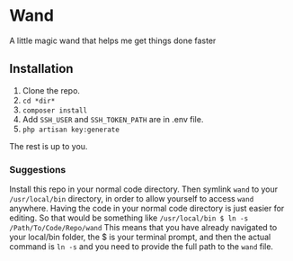 # Wand

A little magic wand that helps me get things done faster

## Installation

1. Clone the repo.
1. `cd *dir*` 
1. `composer install`
1. Add `SSH_USER` and `SSH_TOKEN_PATH` are in .env file.
1. `php artisan key:generate`

The rest is up to you.

### Suggestions

Install this repo in your normal code directory. Then symlink `wand` to your `/usr/local/bin` directory, in order to allow yourself to access `wand` anywhere. Having the code in your normal code directory is just easier for editing. So that would be something like `/usr/local/bin $ ln -s /Path/To/Code/Repo/wand` This means that you have already navigated to your local/bin folder, the $ is your terminal prompt, and then the actual command is `ln -s` and you need to provide the full path to the `wand` file.

